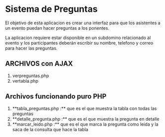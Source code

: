 # Sistema de Preguntas

El objetivo de esta aplicacion es crear una interfaz para que los asistentes a un evento puedan hacer preguntas a los ponentes.

La aplicacion requiere estar disponible en un subdomino relacionado al evento y los participantes deberán escribir su nombre, telefono y correo para hacer las preguntas.


<h2>ARCHIVOS con AJAX</h2>
<ol>
<li>verpreguntas.php</li>
<li>vertabla.php</li>
</ol>

<h2>Archivos funcionando puro PHP</h2>
<ol>
<li>**tabla_preguntas.php :** que es el que muestra la tabla con todas las preguntas</li>
<li>**detalle_pregunta.php :** que es el que muestra la pregunta en detalle </li>
<li>**marcar_leido.php :** que es el que marca la pregunta como leida y la saca de la consulta que hace la tabla</li>
</ol>